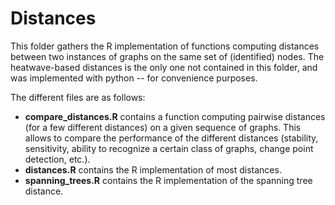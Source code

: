 # Distances


This folder gathers the R implementation of functions computing distances between two instances of graphs on the same set of (identified) nodes. The heatwave-based distances is the only one not contained in this folder, and was implemented with python -- for convenience purposes.

The different files are as follows:
+ __compare_distances.R__ contains a function computing pairwise distances (for a few different distances) on a given sequence of graphs. This allows to compare the performance of the different distances (stability, sensitivity, ability to recognize a certain class of graphs, change point detection, etc.).
+ __distances.R__ contains the R implementation of most distances.
+ __spanning_trees.R__ contains the R implementation of the spanning tree distance.

